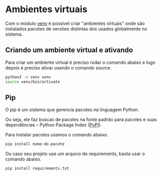 # Ambientes virtuais

Com o módulo [venv](https://docs.python.org/pt-br/3/library/venv.html) é possível criar "ambientes virtuais" onde são instalados pacotes de versões distintas dos usados globalmente no sistema.

## Criando um ambiente virtual e ativando

Para criar um ambiente virtual é preciso rodar o comando abaixo e logo depois é preciso ativar usando o comando source.

```bash
python3 -m venv venv
source venv/bin/activate
```

## Pip

O pip é um sistema que gerencia pacotes na linguagem Python.

Ou seja, ele faz buscas de pacotes na fonte padrão para pacotes e suas dependências – Python Package Index ([PyPI](https://pypi.org/)).

Para instalar pacotes usamos o comando abaixo.

```bash
pip install nome-do-pacote
```

Ou caso seu projeto use um arquivo de requirements, basta usar o comando abaixo.

```bash
pip install requirements.txt
```
